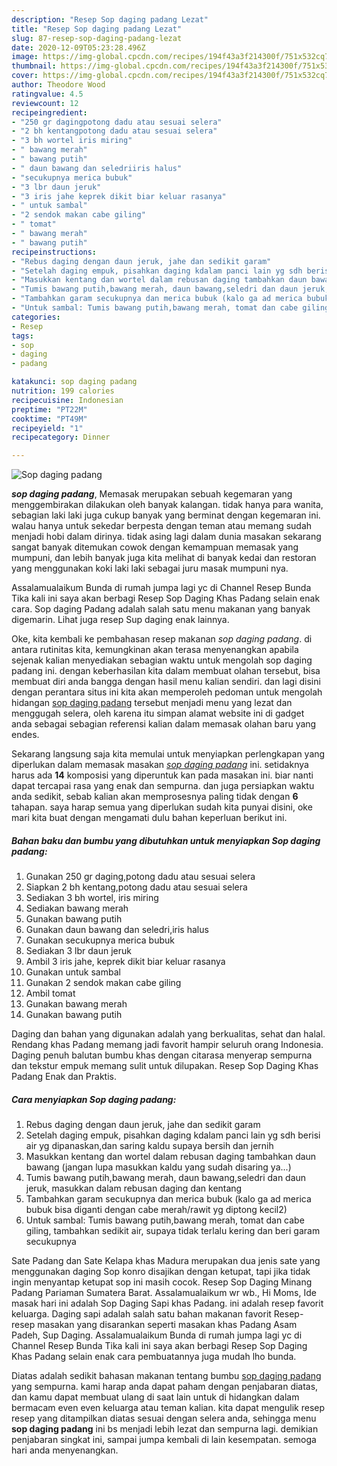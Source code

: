 ```yaml
---
description: "Resep Sop daging padang Lezat"
title: "Resep Sop daging padang Lezat"
slug: 87-resep-sop-daging-padang-lezat
date: 2020-12-09T05:23:28.496Z
image: https://img-global.cpcdn.com/recipes/194f43a3f214300f/751x532cq70/sop-daging-padang-foto-resep-utama.jpg
thumbnail: https://img-global.cpcdn.com/recipes/194f43a3f214300f/751x532cq70/sop-daging-padang-foto-resep-utama.jpg
cover: https://img-global.cpcdn.com/recipes/194f43a3f214300f/751x532cq70/sop-daging-padang-foto-resep-utama.jpg
author: Theodore Wood
ratingvalue: 4.5
reviewcount: 12
recipeingredient:
- "250 gr dagingpotong dadu atau sesuai selera"
- "2 bh kentangpotong dadu atau sesuai selera"
- "3 bh wortel iris miring"
- " bawang merah"
- " bawang putih"
- " daun bawang dan seledriiris halus"
- "secukupnya merica bubuk"
- "3 lbr daun jeruk"
- "3 iris jahe keprek dikit biar keluar rasanya"
- " untuk sambal"
- "2 sendok makan cabe giling"
- " tomat"
- " bawang merah"
- " bawang putih"
recipeinstructions:
- "Rebus daging dengan daun jeruk, jahe dan sedikit garam"
- "Setelah daging empuk, pisahkan daging kdalam panci lain yg sdh berisi air yg dipanaskan,dan saring kaldu supaya bersih dan jernih"
- "Masukkan kentang dan wortel dalam rebusan daging tambahkan daun bawang (jangan lupa masukkan kaldu yang sudah disaring ya...)"
- "Tumis bawang putih,bawang merah, daun bawang,seledri dan daun jeruk, masukkan dalam rebusan daging dan kentang"
- "Tambahkan garam secukupnya dan merica bubuk (kalo ga ad merica bubuk bisa diganti dengan cabe merah/rawit yg diptong kecil2)"
- "Untuk sambal: Tumis bawang putih,bawang merah, tomat dan cabe giling, tambahkan sedikit air, supaya tidak terlalu kering dan beri garam secukupnya"
categories:
- Resep
tags:
- sop
- daging
- padang

katakunci: sop daging padang 
nutrition: 199 calories
recipecuisine: Indonesian
preptime: "PT22M"
cooktime: "PT49M"
recipeyield: "1"
recipecategory: Dinner

---
```



![Sop daging padang](https://img-global.cpcdn.com/recipes/194f43a3f214300f/751x532cq70/sop-daging-padang-foto-resep-utama.jpg)

<b><i>sop daging padang</i></b>, Memasak merupakan sebuah kegemaran yang menggembirakan dilakukan oleh banyak kalangan. tidak hanya para wanita, sebagian laki laki juga cukup banyak yang berminat dengan kegemaran ini. walau hanya untuk sekedar berpesta dengan teman atau memang sudah menjadi hobi dalam dirinya. tidak asing lagi dalam dunia masakan sekarang sangat banyak ditemukan cowok dengan kemampuan memasak yang mumpuni, dan lebih banyak juga kita melihat di banyak kedai dan restoran yang menggunakan koki laki laki sebagai juru masak mumpuni nya.

Assalamualaikum Bunda di rumah jumpa lagi yc di Channel Resep Bunda Tika kali ini saya akan berbagi Resep Sop Daging Khas Padang selain enak cara. Sop daging Padang adalah salah satu menu makanan yang banyak digemarin. Lihat juga resep Sup daging enak lainnya.

Oke, kita kembali ke pembahasan resep makanan <i>sop daging padang</i>. di antara rutinitas kita, kemungkinan akan terasa menyenangkan apabila sejenak kalian menyediakan sebagian waktu untuk mengolah sop daging padang ini. dengan keberhasilan kita dalam membuat olahan tersebut, bisa membuat diri anda bangga dengan hasil menu kalian sendiri. dan lagi disini dengan perantara situs ini kita akan memperoleh pedoman untuk mengolah hidangan <u>sop daging padang</u> tersebut menjadi menu yang lezat dan menggugah selera, oleh karena itu simpan alamat website ini di gadget anda sebagai sebagian referensi kalian dalam memasak olahan baru yang endes.


Sekarang langsung saja kita memulai untuk menyiapkan perlengkapan yang diperlukan dalam memasak masakan <u><i>sop daging padang</i></u> ini. setidaknya harus ada <b>14</b> komposisi yang diperuntuk kan pada masakan ini. biar nanti dapat tercapai rasa yang enak dan sempurna. dan juga persiapkan waktu anda sedikit, sebab kalian akan memprosesnya paling tidak dengan <b>6</b> tahapan. saya harap semua yang diperlukan sudah kita punyai disini, oke mari kita buat dengan mengamati dulu bahan keperluan berikut ini.

<!--inarticleads1-->

##### Bahan baku dan bumbu yang dibutuhkan untuk menyiapkan Sop daging padang:

1. Gunakan 250 gr daging,potong dadu atau sesuai selera
1. Siapkan 2 bh kentang,potong dadu atau sesuai selera
1. Sediakan 3 bh wortel, iris miring
1. Sediakan  bawang merah
1. Gunakan  bawang putih
1. Gunakan  daun bawang dan seledri,iris halus
1. Gunakan secukupnya merica bubuk
1. Sediakan 3 lbr daun jeruk
1. Ambil 3 iris jahe, keprek dikit biar keluar rasanya
1. Gunakan  untuk sambal
1. Gunakan 2 sendok makan cabe giling
1. Ambil  tomat
1. Gunakan  bawang merah
1. Gunakan  bawang putih


Daging dan bahan yang digunakan adalah yang berkualitas, sehat dan halal. Rendang khas Padang memang jadi favorit hampir seluruh orang Indonesia. Daging penuh balutan bumbu khas dengan citarasa menyerap sempurna dan tekstur empuk memang sulit untuk dilupakan. Resep Sop Daging Khas Padang Enak dan Praktis. 

<!--inarticleads2-->

##### Cara menyiapkan Sop daging padang:

1. Rebus daging dengan daun jeruk, jahe dan sedikit garam
1. Setelah daging empuk, pisahkan daging kdalam panci lain yg sdh berisi air yg dipanaskan,dan saring kaldu supaya bersih dan jernih
1. Masukkan kentang dan wortel dalam rebusan daging tambahkan daun bawang (jangan lupa masukkan kaldu yang sudah disaring ya...)
1. Tumis bawang putih,bawang merah, daun bawang,seledri dan daun jeruk, masukkan dalam rebusan daging dan kentang
1. Tambahkan garam secukupnya dan merica bubuk (kalo ga ad merica bubuk bisa diganti dengan cabe merah/rawit yg diptong kecil2)
1. Untuk sambal: Tumis bawang putih,bawang merah, tomat dan cabe giling, tambahkan sedikit air, supaya tidak terlalu kering dan beri garam secukupnya


Sate Padang dan Sate Kelapa khas Madura merupakan dua jenis sate yang menggunakan daging Sop konro disajikan dengan ketupat, tapi jika tidak ingin menyantap ketupat sop ini masih cocok. Resep Sop Daging Minang Padang Pariaman Sumatera Barat. Assalamualaikum wr wb., Hi Moms, Ide masak hari ini adalah Sop Daging Sapi khas Padang. ini adalah resep favorit keluarga. Daging sapi adalah salah satu bahan makanan favorit Resep-resep masakan yang disarankan seperti masakan khas Padang Asam Padeh, Sup Daging. Assalamualaikum Bunda di rumah jumpa lagi yc di Channel Resep Bunda Tika kali ini saya akan berbagi Resep Sop Daging Khas Padang selain enak cara pembuatannya juga mudah lho bunda. 

Diatas adalah sedikit bahasan makanan tentang bumbu <u>sop daging padang</u> yang sempurna. kami harap anda dapat paham dengan penjabaran diatas, dan kamu dapat membuat ulang di saat lain untuk di hidangkan dalam bermacam even even keluarga atau teman kalian. kita dapat mengulik resep resep yang ditampilkan diatas sesuai dengan selera anda, sehingga menu <b>sop daging padang</b> ini bs menjadi lebih lezat dan sempurna lagi. demikian penjabaran singkat ini, sampai jumpa kembali di lain kesempatan. semoga hari anda menyenangkan.

